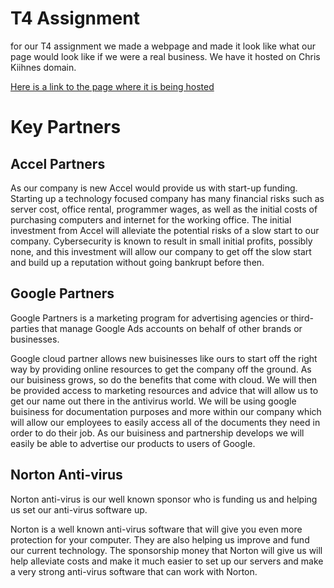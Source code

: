 # T4 Assignment

for our T4 assignment we made a webpage and made it look like what our page would look like if we were a real business. We have it hosted on Chris Kiihnes domain.

[Here is a link to the page where it is being hosted](https://chriskiihne.dev/cist/index.html)

# Key Partners

## Accel Partners

As our company is new Accel would provide us with start-up funding. Starting up a technology focused company has many financial risks such as server cost, office rental, programmer wages, as well as the initial costs of purchasing computers and internet for the working office. The initial investment from Accel will alleviate the potential risks of a slow start to our company. Cybersecurity is known to result in small initial profits, possibly none, and this investment will allow our company to get off the slow start and build up a reputation without going bankrupt before then.

## Google Partners

Google Partners is a marketing program for advertising agencies or third-parties that manage Google Ads accounts on behalf of other brands or businesses.

Google cloud partner allows new buisinesses like ours to start off the right way by providing online resources to get the company off the ground. As our buisiness grows, so do the benefits that come with cloud. We will then be provided access to marketing resources and advice that will allow us to get our name out there in the antivirus world. We will be using google buisiness for documentation purposes and more within our company which will allow our employees to easily access all of the documents they need in order to do their job. As our buisiness and partnership develops we will easily be able to advertise our products to users of Google.

## Norton Anti-virus

Norton anti-virus is our well known sponsor who is funding us and helping us set our anti-virus software up.

Norton is a well known anti-virus software that will give you even more protection for your computer. They are also helping us improve and fund our current technology. The sponsorship money that Norton will give us will help alleviate costs and make it much easier to set up our servers and make a very strong anti-virus software that can work with Norton.
